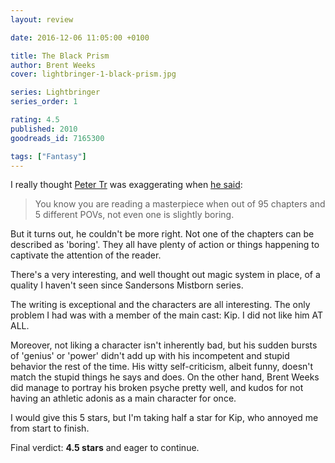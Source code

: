 ```yaml
---
layout: review

date: 2016-12-06 11:05:00 +0100

title: The Black Prism
author: Brent Weeks
cover: lightbringer-1-black-prism.jpg

series: Lightbringer
series_order: 1

rating: 4.5
published: 2010
goodreads_id: 7165300

tags: ["Fantasy"]
---
```


I really thought [Peter Tr](https://www.goodreads.com/user/show/35342421-peter-tr) was exaggerating when [he said](https://www.goodreads.com/review/show/1560117792?book_show_action=false):

> You know you are reading a masterpiece when out of 95 chapters and 5 different POVs, not even one is slightly boring.
<!--more-->

But it turns out, he couldn't be more right. Not one of the chapters can be described as 'boring'. They all have plenty of action or things happening to captivate the attention of the reader.

There's a very interesting, and well thought out magic system in place, of a quality I haven't seen since Sandersons Mistborn series.

The writing is exceptional and the characters are all interesting. The only problem I had was with a member of the main cast: Kip. I did not like him AT ALL.

Moreover, not liking a character isn't inherently bad, but his sudden bursts of 'genius' or 'power' didn't add up with his incompetent and stupid behavior the rest of the time. His witty self-criticism, albeit funny, doesn't match the stupid things he says and does. On the other hand, Brent Weeks did manage to portray his broken psyche pretty well, and kudos for not having an athletic adonis as a main character for once.

I would give this 5 stars, but I'm taking half a star for Kip, who annoyed me from start to finish.

Final verdict: **4.5 stars** and eager to continue.
